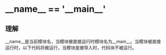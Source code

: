 # \_\_name__ == '\_\_main__'

## 理解

\_\_name__是当前模块名，当模块被直接运行时模块名为__main__。当模块被直接运行时，以下代码将被运行，当模块是被导入时，代码块不被运行。
